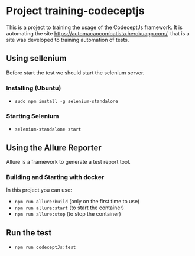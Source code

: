 # Project training-codeceptjs
This is a project to training the usage of the CodeceptJs framework. It is automating the site https://automacaocombatista.herokuapp.com/, that is a site was developed to training automation of tests. 

## Using sellenium
Before start the test we should start the selenium server. 

### Installing (Ubuntu)
* `sudo npm install -g selenium-standalone`
### Starting Selenium
* `selenium-standalone start`
## Using the Allure Reporter
Allure is a framework to generate a test report tool.
### Building and Starting with docker
In this project you can use:
* `npm run allure:build` (only on the first time to use)
* `npm run allure:start` (to start the container)
* `npm run allure:stop` (to stop the container)
## Run the test
* `npm run codeceptJs:test`

